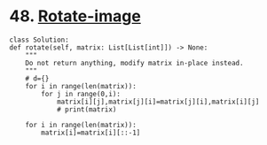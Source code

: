 # 48. [Rotate-image](https://leetcode.com/problems/rotate-image/description/)


    

    class Solution:
    def rotate(self, matrix: List[List[int]]) -> None:
        """
        Do not return anything, modify matrix in-place instead.
        """
        # d={}
        for i in range(len(matrix)):
            for j in range(0,i):
                matrix[i][j],matrix[j][i]=matrix[j][i],matrix[i][j]
                # print(matrix)
        
        for i in range(len(matrix)):
            matrix[i]=matrix[i][::-1]
        
